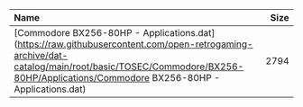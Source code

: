 |Name|Size|
|:---|---:|
|[Commodore BX256-80HP - Applications.dat](https://raw.githubusercontent.com/open-retrogaming-archive/dat-catalog/main/root/basic/TOSEC/Commodore/BX256-80HP/Applications/Commodore BX256-80HP - Applications.dat)|2794|
